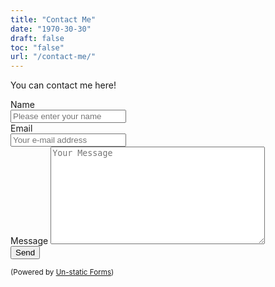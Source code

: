 ```yaml
---
title: "Contact Me"
date: "1970-30-30"
draft: false
toc: "false"
url: "/contact-me/"
---
```


You can contact me here!

<form method="post" action="https://forms.un-static.com/forms/e75827379966a45e1efa50c63e3a52f55b43889a">
  <div class="form-group row">
    <div class="col-8">
    <label for="message" class="col-4 col-form-label"> Name </label>
      <div class="input-group">
        <div class="input-group-addon">
        </div>
        <input id="name" name="name" placeholder="Please enter your name" type="text" required="required" class="form-control">
      </div>
    </div>
  </div>
  <div class="form-group row">
    <div class="col-8">
    <label for="message" class="col-4 col-form-label"> Email </label>
      <div class="input-group">
        <div class="input-group-addon">
        </div>
        <input id="email" name="email" placeholder="Your e-mail address" type="text" required="required" class="form-control">
      </div>
    </div>
  </div>
  <div class="form-group row">
    <div class="col-8">
    <label for="message" class="col-4 col-form-label"> Message </label>
      <textarea id="message" name="message" placeholder="Your Message" cols="40" rows="10" required="required" class="form-control"></textarea>
    </div>
  </div>
  <div class="form-group row">
    <div class="offset-4 col-8">
      <button name="submit" type="submit" class="btn btn-primary">Send</button>
    </div>
  </div>
  <div class="text-center">
    <p><small>(Powered by <a rel="nofollow" href="Un-static Forms">Un-static Forms</a>)</small></p>
  </div>
</form>